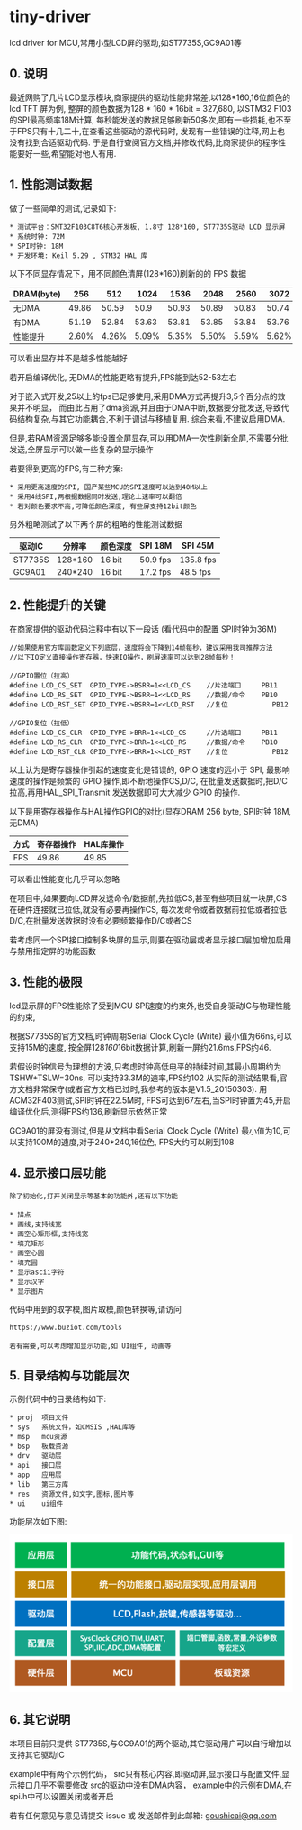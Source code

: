 # tiny-driver

lcd driver for MCU,常用小型LCD屏的驱动,如ST7735S,GC9A01等

## 0. 说明

最近网购了几片LCD显示模块,商家提供的驱动性能非常差,以128*160,16位颜色的 lcd TFT 屏为例, 
整屏的颜色数据为128 * 160 * 16bit = 327,680, 以STM32 F103 的SPI最高频率18M计算,
每秒能发送的数据足够刷新50多次,即有一些损耗,也不至于FPS只有十几二十,在查看这些驱动的源代码时,
发现有一些错误的注释,网上也没有找到合适驱动代码.
于是自行查阅官方文档,并修改代码,比商家提供的程序性能要好一些,希望能对他人有用.

## 1. 性能测试数据

做了一些简单的测试,记录如下:

	* 测试平台：SMT32F103C8T6核心开发板, 1.8寸 128*160, ST7735S驱动 LCD 显示屏 
	* 系统时钟: 72M
	* SPI时钟: 18M
	* 开发环境: Keil 5.29 , STM32 HAL 库
	
以下不同显存情况下，用不同颜色清屏(128*160)刷新的的 FPS 数据

DRAM(byte)|256	|512	|1024	|1536	|2048	|2560	|3072	|3584	|4096	|5120	|7680	|8192
--------|-------|-------|-------|-------|-------|-------|-------|-------|-------|-------|-------|-------
无DMA	|49.86	|50.59	|50.9	|50.93	|50.89	|50.83	|50.74	|50.65	|50.56	|50.35	|49.84	|49.75
有DMA	|51.19	|52.84	|53.63	|53.81	|53.85	|53.84	|53.76	|53.71	|53.63	|53.45	|52.94	|52.85
性能提升	|2.60%	|4.26%	|5.09%	|5.35%	|5.50%	|5.59%	|5.62%	|5.70%	|5.72%	|5.80%	|5.86%	|5.87%

可以看出显存并不是越多性能越好

若开启编译优化, 无DMA的性能更略有提升,FPS能到达52-53左右

对于嵌入式开发,25以上的fps已足够使用,采用DMA方式再提升3,5个百分点的效果并不明显，
而由此占用了dma资源,并且由于DMA中断,数据要分批发送,导致代码结构复杂,与其它功能耦合,不利于调试与移植复用.
综合来看,不建议启用DMA.

但是,若RAM资源足够多能设置全屏显存,可以用DMA一次性刷新全屏,不需要分批发送,全屏显示可以做一些复杂的显示操作

若要得到更高的FPS,有三种方案:

	* 采用更高速度的SPI, 国产某些MCU的SPI速度可以达到40M以上
	* 采用4线SPI,两根据数据同时发送,理论上速率可以翻倍
	* 若对颜色要求不高,可降低颜色深度, 有些屏支持12bit颜色

另外粗略测试了以下两个屏的粗略的性能测试数据

驱动IC 	| 分辨率	|颜色深度|SPI 18M   | SPI 45M
--------|-------|-------|----------|----------
ST7735S	|128*160|16 bit | 50.9 fps | 135.8 fps
GC9A01 	|240*240|16 bit | 17.2 fps | 48.5 fps


## 2. 性能提升的关键

在商家提供的驱动代码注释中有以下一段话 (看代码中的配置 SPI时钟为36M)

```
//如果使用官方库函数定义下列底层，速度将会下降到14帧每秒，建议采用我司推荐方法
//以下IO定义直接操作寄存器，快速IO操作，刷屏速率可以达到28帧每秒！ 

//GPIO置位（拉高）
#define	LCD_CS_SET  GPIO_TYPE->BSRR=1<<LCD_CS    //片选端口  	PB11
#define	LCD_RS_SET	GPIO_TYPE->BSRR=1<<LCD_RS    //数据/命令  	PB10	  
#define	LCD_RST_SET	GPIO_TYPE->BSRR=1<<LCD_RST   //复位			PB12

//GPIO复位（拉低）							    
#define	LCD_CS_CLR  GPIO_TYPE->BRR=1<<LCD_CS     //片选端口  	PB11
#define	LCD_RS_CLR	GPIO_TYPE->BRR=1<<LCD_RS     //数据/命令  	PB10	 
#define	LCD_RST_CLR	GPIO_TYPE->BRR=1<<LCD_RST    //复位			PB12

```

以上认为是寄存器操作引起的速度变化是错误的, GPIO 速度的远小于 SPI, 最影响速度的操作是频繁的 GPIO 操作,即不断地操作CS,D/C,
在批量发送数据时,把D/C拉高,再用HAL_SPI_Transmit 发送数据即可大大减少 GPIO 的操作.

以下是用寄存器操作与HAL操作GPIO的对比(显存DRAM 256 byte, SPI时钟 18M,无DMA)

方式|寄存器操作|HAL库操作	
----|---------|---------
FPS	|49.86	  |49.85
	
可以看出性能变化几乎可以忽略

在项目中,如果要向LCD屏发送命令/数据前,先拉低CS,甚至有些项目就一块屏,CS在硬件连接就已拉低,就没有必要再操作CS,
每次发命令或者数据前拉低或者拉低D/C,在批量发送数据时没有必要频繁操作D/C或者CS

若考虑同一个SPI接口控制多块屏的显示,则要在驱动层或者显示接口层加增加启用与禁用指定屏的功能函数

## 3. 性能的极限

lcd显示屏的FPS性能除了受到MCU SPI速度的约束外,也受自身驱动IC与物理性能的约束,

根据S7735S的官方文档,时钟周期Serial Clock Cycle (Write) 最小值为66ns,可以支持15M的速度,
按全屏128*160*16bit数据计算,刷新一屏约21.6ms,FPS约46.

若假设时钟信号为理想的方波,只考虑时钟高低电平的持续时间,其最小周期约为 TSHW+TSLW=30ns, 可以支持33.3M的速率,FPS约102
从实际的测试结果看,官方文档非常保守(或者官方文档已过时,我参考的版本是V1.5_20150303).
用ACM32F403测试,SPI时钟在22.5M时, FPS可达到67左右,当SPI时钟置为45,开启编译优化后,测得FPS约136,刷新显示依然正常

GC9A01的屏没有测试,但是从文档中看Serial Clock Cycle (Write) 最小值为10,可以支持100M的速度,对于240*240,16位色,
FPS大约可以刷到108


## 4. 显示接口层功能

	除了初始化,打开关闭显示等基本的功能外,还有以下功能

	* 描点
	* 画线,支持线宽
	* 画空心矩形框,支持线宽
	* 填充矩形
	* 画空心圆
	* 填充圆
	* 显示ascii字符
	* 显示汉字
	* 显示图片

代码中用到的取字模,图片取模,颜色转换等,请访问

	https://www.buziot.com/tools

	若有需要,可以考虑增加显示功能,如 UI组件, 动画等

## 5. 目录结构与功能层次

示例代码中的目录结构如下:

	* proj	项目文件
	* sys  	系统文件，如CMSIS ,HAL库等
	* msp  	mcu资源
	* bsp 	板载资源
	* drv 	驱动层
	* api 	接口层
	* app 	应用层
	* lib 	第三方库
	* res 	资源文件,如文字,图标,图片等
	* ui 	ui组件

功能层次如下图:

![功能层次](./doc/structure.png)


## 6. 其它说明

本项目目前只提供 ST7735S,与GC9A01的两个驱动,其它驱动用户可以自行增加以支持其它驱动IC

example中有两个示例代码，
src只有核心内容,即驱动屏,显示接口与配置文件,显示接口几乎不需要修改
src的驱动中没有DMA内容， example中的示例有DMA,在spi.h中可以设置关闭或者开启

若有任何意见与意见请提交 issue 或 发送邮件到此邮箱: goushicai@qq.com 